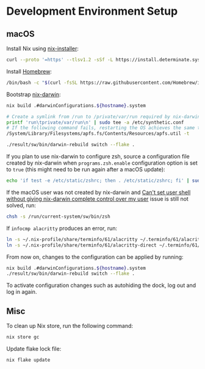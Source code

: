 # Development Environment Setup

## macOS

Install Nix using [nix-installer](https://github.com/DeterminateSystems/nix-installer):

```bash
curl --proto '=https' --tlsv1.2 -sSf -L https://install.determinate.systems/nix | sh -s -- install --diagnostic-endpoint=""
```

Install [Homebrew](https://github.com/Homebrew/brew):

```bash
/bin/bash -c "$(curl -fsSL https://raw.githubusercontent.com/Homebrew/install/HEAD/install.sh)"
```

Bootstrap [nix-darwin](https://github.com/LnL7/nix-darwin):

```bash
nix build .#darwinConfigurations.${hostname}.system

# Create a symlink from /run to /private/var/run required by nix-darwin. This step is needed since macOS does not allow any software to write to the root directory.
printf 'run\tprivate/var/run\n' | sudo tee -a /etc/synthetic.conf
# If the following command fails, restarting the OS achieves the same thing.
/System/Library/Filesystems/apfs.fs/Contents/Resources/apfs.util -t

./result/sw/bin/darwin-rebuild switch --flake .
```

If you plan to use nix-darwin to configure zsh, source a configuration file created by nix-darwin when `programs.zsh.enable` configuration option is set to `true` (this might need to be run again after a macOS update):

```bash
echo 'if test -e /etc/static/zshrc; then . /etc/static/zshrc; fi' | sudo tee -a /etc/zshrc
```

If the macOS user was not created by nix-darwin and [Can't set user shell without giving nix-darwin complete control over my user](https://github.com/LnL7/nix-darwin/issues/328) issue is still not solved, run:

```bash
chsh -s /run/current-system/sw/bin/zsh
```

If `infocmp alacritty` produces an error, run:

```bash
ln -s ~/.nix-profile/share/terminfo/61/alacritty ~/.terminfo/61/alacritty
ln -s ~/.nix-profile/share/terminfo/61/alacritty-direct ~/.terminfo/61/alacritty-direct
```

From now on, changes to the configuration can be applied by running:

```bash
nix build .#darwinConfigurations.${hostname}.system
./result/sw/bin/darwin-rebuild switch --flake .
```

To activate configuration changes such as autohiding the dock, log out and log in again.

## Misc

To clean up Nix store, run the following command:

```bash
nix store gc
```

Update flake lock file:

```bash
nix flake update
```
